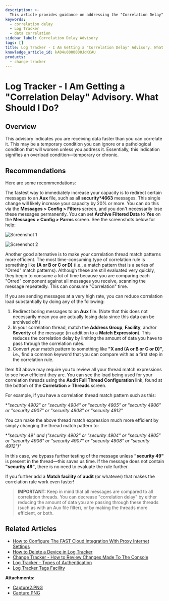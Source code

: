 ```yaml
---
description: >-
  This article provides guidance on addressing the "Correlation Delay" advisory in Log Tracker, including recommendations for improving data correlation efficiency.
keywords:
  - correlation delay
  - Log Tracker
  - data correlation
sidebar_label: Correlation Delay Advisory
tags: []
title: Log Tracker - I Am Getting a "Correlation Delay" Advisory. What Should I Do?
knowledge_article_id: kA04u0000000JdKCAU
products:
  - change-tracker
---
```


# Log Tracker - I Am Getting a "Correlation Delay" Advisory. What Should I Do?

## Overview

This advisory indicates you are receiving data faster than you can correlate it. This may be a temporary condition you can ignore or a pathological condition that will worsen unless you address it. Essentially, this indication signifies an overload condition—temporary or chronic.

## Recommendations

Here are some recommendations:

The fastest way to immediately increase your capacity is to redirect certain messages to an **Aux** file, such as all **security*4663** messages. This single change will likely increase your capacity by 20% or more. You can do this via the **Messages > Config > Filters** screen, and you don't necessarily lose these messages permanently. You can set **Archive Filtered Data** to **Yes** on the **Messages > Config > Parms** screen. See the screenshots below for help:

![Screenshot 1](https://nwxcorp--c.na147.content.force.com/sfc/dist/version/download/?oid=00D7000000091pB&ids=0684u00000LdKTZ&d=%2Fa%2F4u000000Lzrh%2FdTjTvbllVaA5jxLB1o7cexbuUX7jQlpOGYXdVMff4Dg&asPdf=false)

![Screenshot 2](https://nwxcorp--c.na147.content.force.com/sfc/dist/version/download/?oid=00D7000000091pB&ids=0684u00000LdKXL&d=%2Fa%2F4u000000M03C%2FcQq.P8PlN78Dv7eQxYIS6F7exSAWfE8sQLW6Qw2PmFw&asPdf=false)

Another good alternative is to make your correlation thread match patterns more efficient. The most time-consuming type of correlation rule is something like **(A or B or C or D)** (i.e., a match pattern that is a series of "Orred" match patterns). Although these are still evaluated very quickly, they begin to consume a lot of time because you are comparing each "Orred" component against all messages you receive, scanning the message repeatedly. This can consume "Correlation" time.

If you are sending messages at a very high rate, you can reduce correlation load substantially by doing any of the following:

1. Redirect boring messages to an **Aux** file. (Note that this does not necessarily mean you are actually losing data since this data can be archived off.)
2. In your correlation thread, match the **Address Group**, **Facility**, and/or **Severity** of the message (in addition to a **Match Expression**). This reduces the correlation delay by limiting the amount of data you have to pass through the correlation rules.
3. Convert your match pattern to something like **"X and (A or B or C or D)"**, i.e., find a common keyword that you can compare with as a first step in the correlation rule.

Item #3 above may require you to review all your thread match expressions to see how efficient they are. You can see the load being used for your correlation threads using the **Audit Full Thread Configuration** link, found at the bottom of the **Correlation > Threads** screen. 

For example, if you have a correlation thread match pattern such as this:

*_"security 4902" or "security 4904" or "security 4905" or "security 4906" or "security 4907" or "security 4908" or "security 4912"_

You can make the above thread match expression much more efficient by simply changing the thread match pattern to:

*_"security 49" and ("security 4902" or "security 4904" or "security 4905" or "security 4906" or "security 4907" or "security 4908" or "security 4912")"_

In this case, we bypass further testing of the message unless **"security 49"** is present in the thread—this saves us time. If the message does not contain **"security 49"**, there is no need to evaluate the rule further.

If you further add a **Match facility** of **audit** (or whatever) that makes the correlation rule work even faster!

> **IMPORTANT:** Keep in mind that all messages are compared to all correlation threads. You can decrease "correlation delay" by either reducing the amount of data you are passing through these threads (such as with an Aux file filter), or by making the threads more efficient, or both.

## Related Articles

- [How to Configure The FAST Cloud Integration With Proxy Internet Settings](https://kb.netwrix.com/8295)
- [How to Delete a Device in Log Tracker](https://kb.netwrix.com/8230)
- [Change Tracker - How to Review Changes Made To The Console](https://kb.netwrix.com/8280)
- [Log Tracker - Types of Authentication](https://kb.netwrix.com/8275)
- [Log Tracker Tags Facility](https://kb.netwrix.com/8267)

**Attachments:**
- [Capture2.PNG](https://nwxcorp--c.na147.content.force.com/sfc/dist/version/download/?oid=00D7000000091pB&ids=0684u00000LdKXV&d=%2Fa%2F4u000000Lzmw%2Fa2HzIkat7Y4Lqh9omlpUJAouPZ1Aq54zCjhvl2m_Ss0&asPdf=false)
- [Capture.PNG](https://nwxcorp--c.na147.content.force.com/sfc/dist/version/download/?oid=00D7000000091pB&ids=0684u00000LdKXo&d=%2Fa%2F4u000000Lzqf%2FMKDDcdSzm.3T9eS1kYubskclo9hntj5XapFAXjYp7_8&asPdf=false)